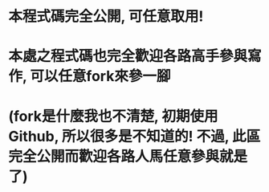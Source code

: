 # 本程式碼完全公開, 可任意取用!
# 本處之程式碼也完全歡迎各路高手參與寫作, 可以任意fork來參一腳
# (fork是什麼我也不清楚, 初期使用Github, 所以很多是不知道的! 不過, 此區完全公開而歡迎各路人馬任意參與就是了)
